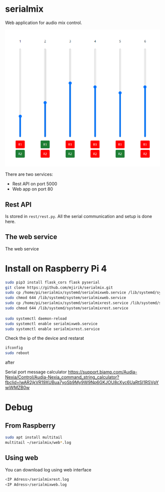 # serialmix

Web application for audio mix control. 

![This is an image](webapp.png)

There are two services:

* Rest API on port 5000 
* Web app on port 80

## Rest API

Is stored in `rest/rest.py`. All the serial communication and setup is done here.

## The web service

The web service

# Install on Raspberry Pi 4



```bash
sudo pip3 install flask_cors flask pyserial
git clone https://github.com/mjirik/serialmix.git
sudo cp /home/pi/serialmix/systemd/serialmixweb.service /lib/systemd/system/
sudo chmod 644 /lib/systemd/system/serialmixweb.service
sudo cp /home/pi/serialmix/systemd/serialmixrest.service /lib/systemd/system/
sudo chmod 644 /lib/systemd/system/serialmixrest.service

sudo systemctl daemon-reload
sudo systemctl enable serialmixweb.service
sudo systemctl enable serialmixrest.service
```

Check the ip of the device and restarat
```bash
ifconfig
sudo reboot
```

after

Serial port message calculator
https://support.biamp.com/Audia-Nexia/Control/Audia-Nexia_command_string_calculator?fbclid=IwAR2jkVR19XUBua7yoSb9My9W9Np6GKJOU8cXyc6UaRtSI1RSVpYwiWMZB0w


# Debug

## From Raspberry
```bash
sudo apt install multitail
multitail ~/serialmix/web*.log
```

## Using web

You can download log using web interface
```bash
<IP Adress>/serialmixrest.log
<IP Adress>/serialmixweb.log
```